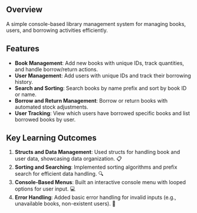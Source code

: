 ## Overview
A simple console-based library management system for managing books, users, and borrowing activities efficiently.

## Features
- **Book Management**: Add new books with unique IDs, track quantities, and handle borrow/return actions.
- **User Management**: Add users with unique IDs and track their borrowing history.
- **Search and Sorting**: Search books by name prefix and sort by book ID or name.
- **Borrow and Return Management**: Borrow or return books with automated stock adjustments.
- **User Tracking**: View which users have borrowed specific books and list borrowed books by user.

## Key Learning Outcomes 
1. **Structs and Data Management**: Used structs for handling book and user data, showcasing data organization. 📋
2. **Sorting and Searching**: Implemented sorting algorithms and prefix search for efficient data handling. 🔍
3. **Console-Based Menus**: Built an interactive console menu with looped options for user input. 💻
4. **Error Handling**: Added basic error handling for invalid inputs (e.g., unavailable books, non-existent users). 🚫
